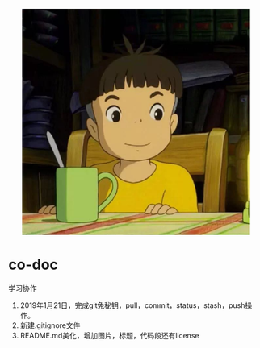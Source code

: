 <p align="center" >
  <img src="https://github.com/ljxf/asset/blob/master/co-doc/1.jpg" alt="萌萌哒" title="萌萌哒" width="450px">
</p>

# co-doc
学习协作

1. 2019年1月21日，完成git免秘钥，pull，commit，status，stash，push操作。
2. 新建.gitignore文件
3. README.md美化，增加图片，标题，代码段还有license